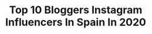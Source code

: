 ---
title: Top 10 Bloggers Instagram Influencers In Spain In 2020
description: >-
  Find top bloggers Instagram influencers in Spain in 2020. Most popular hashtags: #yomequedoencasa #look #ootd #blogger.
platform: Instagram
profiles:
  - username: "_miguelangelolivares"
    fullname: >-
      Miguel Angel Olivares
    location: "Spain"
    followers: 28426
    engagement: 481
    commentsToLikes: 0.091615
    id: ck6tuuh0uihnj0j71d56v4zso
    verified: false
    hashtags: "#foodporn, #instagood, #madrid, #swas"
  - username: "carolinapshopper"
    fullname: >-
      Carolina De Souza
    location: "Spain"
    followers: 23016
    engagement: 547
    commentsToLikes: 0.493180
    id: ck6u71xgcizzc0j71c98cprdk
    verified: false
    hashtags: "#moda, #blogger, #24hrswoman, #motivacion"
  - username: "estelaistravelling"
    fullname: >-
      ESTELA IS TRAVELLING ✈️
    location: "Spain"
    followers: 7339
    engagement: 823
    commentsToLikes: 0.322124
    id: ck14kzzbxs6ad0i19i68nfovi
    verified: false
    hashtags: "#enjoyersbrand, #castillodealmodovar, #earth, #inspiredtravelcouple"
  - username: "anniegarmar"
    fullname: >-
      Ana Maria Garcia Martin
    location: "Spain"
    followers: 24977
    engagement: 394
    commentsToLikes: 0.240026
    id: ck8szqih4pcc80j78u95t21h2
    verified: false
    hashtags: "#birthday, #look, #fashionblogger, #fashionweek"
  - username: "sandraccre"
    fullname: >-
      ⠀⠀⠀⠀⠀⠀⠀⠀⠀    SANDRA CORTÉS
    location: "Spain"
    followers: 17587
    engagement: 450
    commentsToLikes: 0.115588
    id: ck55ob8jt80iy0i11fo4d5u6v
    verified: false
    hashtags: "#avongramers, #look, #portugal, #sintra"
  - username: "anabel.mua"
    fullname: >-
      Anabel Domínguez
    location: "Spain"
    followers: 111477
    engagement: 929
    commentsToLikes: 0.016780
    id: ck13amoj1r4mz0i19z1cheb4i
    verified: false
    hashtags: "#divascaseras, #ahquerozos, #evenbetter, #ad"
  - username: "viviendodeviaje"
    fullname: >-
      TANIA & DAVID
    location: "Spain"
    followers: 99862
    engagement: 536
    commentsToLikes: 0.030121
    id: ck0uch48bgs9s0i197tio8vby
    verified: false
    hashtags: "#sacrecoeur, #nottinghill, #waikikibeach, #igersparis"
  - username: "sindarlanota"
    fullname: >-
      Nuria SS
    location: "Spain"
    followers: 10006
    engagement: 638
    commentsToLikes: 0.426118
    id: ck5zt4nt7zqcp0i14uquoawml
    verified: false
    hashtags: "#todosjuntos, #responsabilidad, #madeinspain, #saturday"
  - username: "pilar_ohmyblog"
    fullname: >-
      INSTAGRAM • Pilar OhMyBlog •
    location: "Spain"
    followers: 44437
    engagement: 217
    commentsToLikes: 0.137731
    id: ck5zt4jwxzq530i14quw018q7
    verified: false
    hashtags: "#lookfalda, #preboda, #cocktails, #reproduccionasistida"
  - username: "luceral"
    fullname: >-
      Lucia Fernandez
    location: "Spain"
    followers: 112146
    engagement: 188
    commentsToLikes: 0.084342
    id: ck0vy29rk1vyu0i19oh1igoq8
    verified: false
    hashtags: "#bellamihair, #opzon, #coronavirusmadrid, #coronavirusespa"
---